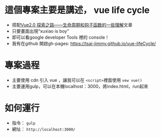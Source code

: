 # 這個專案主要是講述， vue life cycle
- 搭配<a href='https://segmentfault.com/a/1190000008010666'>Vue2.0 探索之路——生命周期和钩子函数的一些理解</a>文章
- 只要畫面出現“xuxiao is boy”
- 即可以看google developer Tools 裡的 console！
- 我有在github 開啟gh-pages:  https://tsai-jimmy.github.io/vue-lifeCycle/

# 專案過程
- 主要使用 cdn 引入 vue ，讓我可以在 `<script>`裡面使用 `vew vue()`
- 主要運用gulp，可以在本機localhost：3000，將index.html，run起來

# 如何運行
- 指令： `gulp`
- 網址： `http://localhost:3000/`

